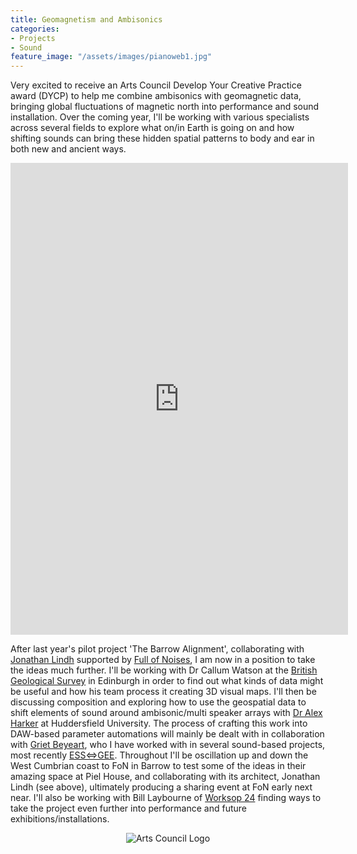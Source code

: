 ```yaml
---
title: Geomagnetism and Ambisonics 
categories:
- Projects
- Sound
feature_image: "/assets/images/pianoweb1.jpg"
---
```


Very excited to receive an Arts Council Develop Your Creative Practice award (DYCP) to help me combine ambisonics with geomagnetic data, bringing global fluctuations of magnetic north into performance and sound installation. Over the coming year, I'll be working with various specialists across several fields to explore what on/in Earth is going on and how shifting sounds can bring these hidden spatial patterns to body and ear in both new and ancient ways.

<iframe src="https://www.instagram.com/p/DHdaV6kNUvu/embed" width="540" height="755" frameborder="0" scrolling="no" allowtransparency="true"></iframe>

After last year's pilot project 'The Barrow Alignment', collaborating with [Jonathan Lindh](https://www.instagram.com/jathanaram/) supported by [Full of Noises](https://www.fonfestival.org/), I am now in a position to take the ideas much further. I'll be working with Dr Callum Watson at the [British Geological Survey](https://geomag.bgs.ac.uk/) in Edinburgh in order to find out what kinds of data might be useful and how his team process it creating 3D visual maps. I'll then be discussing composition and exploring how to use the geospatial data to shift elements of sound around ambisonic/multi speaker arrays with [Dr Alex Harker](https://www.alexanderjharker.co.uk/) at Huddersfield University. The process of crafting this work into DAW-based parameter automations will mainly be dealt with in collaboration with [Griet Beyeart](https://www.grietbglass.com/), who I have worked with in several sound-based projects, most recently [ESS<=>GEE](https://essgee1.bandcamp.com/album/airborne). Throughout I'll be oscillation up and down the West Cumbrian coast to FoN in Barrow to test some of the ideas in their amazing space at Piel House, and collaborating with its architect, Jonathan Lindh (see above), ultimately producing a sharing event at FoN early next near. I'll also be working with Bill Laybourne of [Worksop 24](https://www.workshop24.co.uk/) finding ways to take the project even further into performance and future exhibitions/installations.   

<p align="center">
  <img src="https://www.artscouncil.org.uk/sites/default/files/download-file/grant_jpeg_black.jpg" alt="Arts Council Logo">
</p>